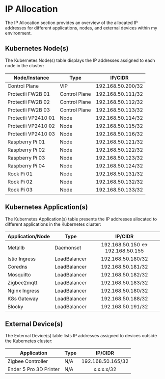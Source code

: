 # IP Allocation

The IP Allocation section provides an overview of the allocated IP addresses for different applications, nodes, and external devices within my environment.

## Kubernetes Node(s)

The Kubernetes Node(s) table displays the IP addresses assigned to each node in the cluster:

| Node/Instance       | Type          |      IP/CIDR      |
| ------------------- | ------------- | :---------------: |
| Control Plane       | VIP           | 192.168.50.200/32 |
| Protectli FW2B 01   | Control Plane | 192.168.50.111/32 |
| Protectli FW2B 02   | Control Plane | 192.168.50.112/32 |
| Protectli FW2B 03   | Control Plane | 192.168.50.113/32 |
| Protectli VP2410 01 | Node          | 192.168.50.114/32 |
| Protectli VP2410 02 | Node          | 192.168.50.115/32 |
| Protectli VP2410 03 | Node          | 192.168.50.116/32 |
| Raspberry Pi 01     | Node          | 192.168.50.121/32 |
| Raspberry Pi 02     | Node          | 192.168.50.122/32 |
| Raspberry Pi 03     | Node          | 192.168.50.123/32 |
| Raspberry Pi 04     | Node          | 192.168.50.124/32 |
| Rock Pi 01          | Node          | 192.168.50.131/32 |
| Rock Pi 02          | Node          | 192.168.50.132/32 |
| Rock Pi 03          | Node          | 192.168.50.133/32 |


## Kubernetes Application(s)

The Kubernetes Application(s) table presents the IP addresses allocated to different applications in the Kubernetes cluster:

| Application/Node | Type         |              IP/CIDR              |
| ---------------- | ------------ | :-------------------------------: |
| Metallb          | Daemonset    | 192.168.50.150 <-> 192.168.50.155 |
| Istio Ingress    | LoadBalancer |         192.168.50.180/32         |
| Coredns          | LoadBalancer |         192.168.50.181/32         |
| Mosquitto        | LoadBalancer |         192.168.50.182/32         |
| Zigbee2mqtt      | LoadBalancer |         192.168.50.183/32         |
| Nginx Ingress    | LoadBalancer |         192.168.50.180/32         |
| K8s Gateway      | LoadBalancer |         192.168.50.188/32         |
| Blocky           | LoadBalancer |         192.168.50.191/32         |

## External Device(s)

The External Device(s) table lists IP addresses assigned to devices outside the Kubernetes cluster:

| Application            | Type |      IP/CIDR      |
| ---------------------- | ---- | :---------------: |
| Zigbee Controller      | N/A  | 192.168.50.165/32 |
| Ender 5 Pro 3D Printer | N/A  |    x.x.x.x/32     |
